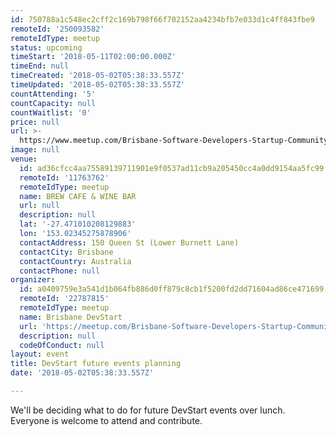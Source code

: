 ```yaml
---
id: 750788a1c548ec2cff2c169b798f66f702152aa4234bfb7e033d1c4ff843fbe9
remoteId: '250093582'
remoteIdType: meetup
status: upcoming
timeStart: '2018-05-11T02:00:00.000Z'
timeEnd: null
timeCreated: '2018-05-02T05:38:33.557Z'
timeUpdated: '2018-05-02T05:38:33.557Z'
countAttending: '5'
countCapacity: null
countWaitlist: '0'
price: null
url: >-
  https://www.meetup.com/Brisbane-Software-Developers-Startup-Community/events/250093582/
image: null
venue:
  id: ad36cfcc4aa75589139711901e9f0537ad11cb9a205450cc4a0dd9154aa5fc99
  remoteId: '11763762'
  remoteIdType: meetup
  name: BREW CAFE & WINE BAR
  url: null
  description: null
  lat: '-27.471010208129883'
  lon: '153.02345275878906'
  contactAddress: 150 Queen St (Lower Burnett Lane)
  contactCity: Brisbane
  contactCountry: Australia
  contactPhone: null
organizer:
  id: a0409759e3a541d1b064fb886d0ff879c8cb1f5200fd2dd71604ad86ce471699
  remoteId: '22787815'
  remoteIdType: meetup
  name: Brisbane DevStart
  url: 'https://meetup.com/Brisbane-Software-Developers-Startup-Community'
  description: null
  codeOfConduct: null
layout: event
title: DevStart future events planning
date: '2018-05-02T05:38:33.557Z'

---
```

<p>We'll be deciding what to do for future DevStart events over lunch. Everyone is welcome to attend and contribute.</p>
